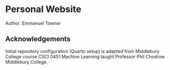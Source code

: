 # Personal Website

Author: Emmanuel Towner

## Acknowledgements

Initial repository configuration (Quarto setup) is adapted from Middlebury College course CSCI 0451 Machine Learning taught Professor Phil Chodrow Middlebury College.
